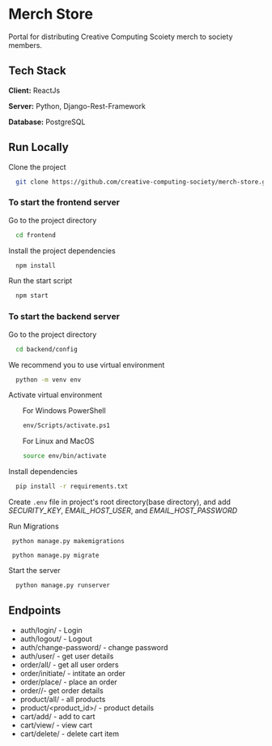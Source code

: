 # Merch Store

Portal for distributing Creative Computing Scoiety merch to society members. 

## Tech Stack

**Client:** ReactJs

**Server:** Python, Django-Rest-Framework

**Database:** PostgreSQL

## Run Locally

Clone the project

```bash
  git clone https://github.com/creative-computing-society/merch-store.git
```

### To start the frontend server


Go to the project directory

```bash
  cd frontend
```

Install the project dependencies
```bash
  npm install
```

Run the start script
```bash
  npm start
```

### To start the backend server 

Go to the project directory

```bash
  cd backend/config
```

We recommend you to use virtual environment

```bash
  python -m venv env
```

Activate virtual environment

&emsp;&emsp;For Windows PowerShell

```bash
    env/Scripts/activate.ps1
```

&emsp;&emsp;For Linux and MacOS

```bash
    source env/bin/activate
```

Install dependencies

```bash
  pip install -r requirements.txt
```

Create ```.env``` file in project's root directory(base directory), and add _SECURITY_KEY_, _EMAIL_HOST_USER_, and _EMAIL_HOST_PASSWORD_

Run Migrations

```
 python manage.py makemigrations
```

```
 python manage.py migrate
```

Start the server

```bash
  python manage.py runserver
```

## Endpoints

- auth/login/ - Login
- auth/logout/ - Logout
- auth/change-password/ - change password
- auth/user/ - get user details
- order/all/ - get all user orders
- order/initiate/ - intitate an order
- order/place/ - place an order
- order/<order-id>/- get order details
- product/all/ - all products
- product/<product_id>/ - product details
- cart/add/ - add to cart
- cart/view/ - view cart
- cart/delete/ - delete cart item



